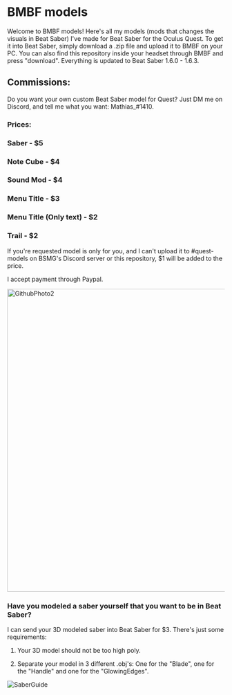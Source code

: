 # BMBF models
Welcome to BMBF models! Here's all my models (mods that changes the visuals in Beat Saber) I've made for Beat Saber for the Oculus Quest. To get it into Beat Saber, simply download a .zip file and upload it to BMBF on your PC. You can also find this repository inside your headset through BMBF and press "download". Everything is updated to Beat Saber 1.6.0 - 1.6.3.

## Commissions:
Do you want your own custom Beat Saber model for Quest? Just DM me on Discord, and tell me what you want: Mathias_#1410.

### Prices:

### Saber - $5

### Note Cube - $4

### Sound Mod - $4

### Menu Title - $3

### Menu Title (Only text) - $2

### Trail - $2

If you're requested model is only for you, and I can't upload it to #quest-models on BSMG's Discord server or this repository, $1 will be added to the price.

I accept payment through Paypal.

<img width="700" alt="GithubPhoto2" src="https://user-images.githubusercontent.com/59196987/71414313-a8d81d80-2656-11ea-9940-403b19f4f7c6.png">

### Have you modeled a saber yourself that you want to be in Beat Saber?
I can send your 3D modeled saber into Beat Saber for $3. There's just some requirements:

1. Your 3D model should not be too high poly.

2. Separate your model in 3 different .obj's: One for the "Blade", one for the "Handle" and one for the "GlowingEdges".

![SaberGuide](https://user-images.githubusercontent.com/59196987/72167374-51161200-33cb-11ea-9ffc-39241004077e.png)
